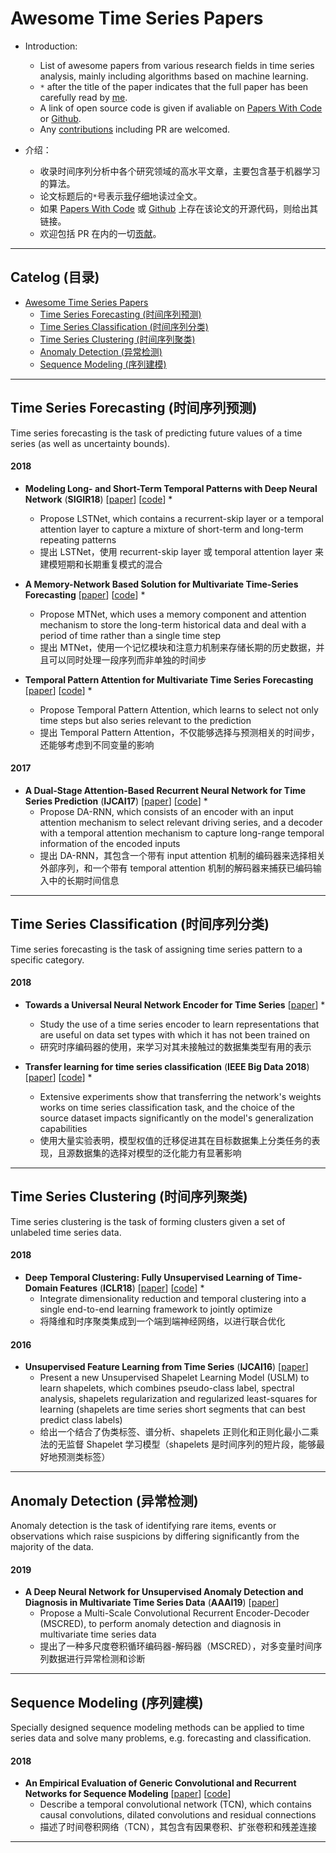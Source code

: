 # Awesome Time Series Papers

- Introduction:
    - List of awesome papers from various research fields in time series analysis, mainly including algorithms based on machine learning. 
    - `*` after the title of the paper indicates that the full paper has been carefully read by [me](https://github.com/bighuang624).
    - A link of open source code is given if avaliable on [Papers With Code](https://paperswithcode.com/) or [Github](https://github.com/).
    - Any [contributions](https://github.com/bighuang624/Time-Series-Papers/blob/master/.github/contribution_template.md) including PR are welcomed.

- 介绍：
    - 收录时间序列分析中各个研究领域的高水平文章，主要包含基于机器学习的算法。
    - 论文标题后的`*`号表示[我](https://github.com/bighuang624)仔细地读过全文。
    - 如果 [Papers With Code](https://paperswithcode.com/) 或 [Github](https://github.com/) 上存在该论文的开源代码，则给出其链接。
    - 欢迎包括 PR 在内的一切[贡献](https://github.com/bighuang624/Time-Series-Papers/blob/master/.github/contribution_template.md)。

- - -

## Catelog (目录)

- [Awesome Time Series Papers](#awesome-time-series-papers)
    - [Time Series Forecasting (时间序列预测)](#time-series-forecasting-时间序列预测)
    - [Time Series Classification (时间序列分类)](#time-series-classification-时间序列分类) 
    - [Time Series Clustering (时间序列聚类)](#time-series-clustering-时间序列聚类)
    - [Anomaly Detection (异常检测)](#anomaly-detection-异常检测) 
    - [Sequence Modeling (序列建模)](#sequence-modeling-序列建模)

- - -

## Time Series Forecasting (时间序列预测)

Time series forecasting is the task of predicting future values of a time series (as well as uncertainty bounds).

<!--### Multivariate-->

#### 2018

- **Modeling Long- and Short-Term Temporal Patterns with Deep Neural Network** (**SIGIR18**) [[paper](https://arxiv.org/pdf/1703.07015v3.pdf)] [[code](https://paperswithcode.com/paper/modeling-long-and-short-term-temporal)] *
    - Propose LSTNet, which contains a recurrent-skip layer or a temporal attention layer to capture a mixture of short-term and long-term repeating patterns
    - 提出 LSTNet，使用 recurrent-skip layer 或 temporal attention layer 来建模短期和长期重复模式的混合

- **A Memory-Network Based Solution for Multivariate Time-Series Forecasting** [[paper](https://arxiv.org/pdf/1809.02105v1.pdf)] [[code](https://github.com/Maple728/MTNet)] *
    - Propose MTNet, which uses a memory component and attention mechanism to store the long-term historical data and deal with a period of time rather than a single time step
    - 提出 MTNet，使用一个记忆模块和注意力机制来存储长期的历史数据，并且可以同时处理一段序列而非单独的时间步

- **Temporal Pattern Attention for Multivariate Time Series Forecasting** [[paper](https://arxiv.org/pdf/1809.04206v2.pdf)] [[code](https://github.com/gantheory/TPA-LSTM)] *
    - Propose Temporal Pattern Attention, which learns to select not only time steps but also series relevant to the prediction
    - 提出 Temporal Pattern Attention，不仅能够选择与预测相关的时间步，还能够考虑到不同变量的影响

#### 2017

- **A Dual-Stage Attention-Based Recurrent Neural Network for Time Series Prediction** (**IJCAI17**) [[paper](https://arxiv.org/pdf/1704.02971v4.pdf)] [[code](https://paperswithcode.com/paper/a-dual-stage-attention-based-recurrent-neural)] *
    - Propose DA-RNN, which consists of an encoder with an input attention mechanism to select relevant driving series, and a decoder with a temporal attention mechanism to capture long-range temporal information of the encoded inputs
    - 提出 DA-RNN，其包含一个带有 input attention 机制的编码器来选择相关外部序列，和一个带有 temporal attention 机制的解码器来捕获已编码输入中的长期时间信息

- - -

## Time Series Classification (时间序列分类)

Time series forecasting is the task of assigning time series pattern to a specific category.

#### 2018

- **Towards a Universal Neural Network Encoder for Time Series** [[paper](https://arxiv.org/pdf/1805.03908.pdf)] *
    - Study the use of a time series encoder to learn representations that are useful on data set types with which it has not been trained on
    - 研究时序编码器的使用，来学习对其未接触过的数据集类型有用的表示

- **Transfer learning for time series classification** (**IEEE Big Data 2018**) [[paper](https://arxiv.org/pdf/1811.01533.pdf)] [[code](https://github.com/hfawaz/bigdata18)] *
    - Extensive experiments show that transferring the network's weights works on time series classification task, and the choice of the source dataset impacts significantly on the model's generalization capabilities
    - 使用大量实验表明，模型权值的迁移促进其在目标数据集上分类任务的表现，且源数据集的选择对模型的泛化能力有显著影响

- - -

## Time Series Clustering (时间序列聚类)

Time series clustering is the task of forming clusters given a set of unlabeled time series data.

#### 2018

- **Deep Temporal Clustering: Fully Unsupervised Learning of Time-Domain Features** (**ICLR18**) [[paper](https://arxiv.org/pdf/1802.01059.pdf)] [[code](https://github.com/saeeeeru/dtc-tensorflow)] *
    - Integrate dimensionality reduction and temporal clustering into a single end-to-end learning framework to jointly optimize
    - 将降维和时序聚类集成到一个端到端神经网络，以进行联合优化

#### 2016

- **Unsupervised Feature Learning from Time Series** (**IJCAI16**) [[paper](https://pdfs.semanticscholar.org/b4f5/8e005541c54b146e67b09094f09ba3297906.pdf)]
    - Present a new Unsupervised Shapelet Learning Model (USLM) to learn shapelets, which combines pseudo-class label, spectral analysis, shapelets regularization and regularized least-squares for learning (shapelets are time series short segments that can best predict class labels)
    - 给出一个结合了伪类标签、谱分析、shapelets 正则化和正则化最小二乘法的无监督 Shapelet 学习模型（shapelets 是时间序列的短片段，能够最好地预测类标签）

- - -

## Anomaly Detection (异常检测)

Anomaly detection is the task of identifying rare items, events or observations which raise suspicions by differing significantly from the majority of the data.

#### 2019

- **A Deep Neural Network for Unsupervised Anomaly Detection and Diagnosis in Multivariate Time Series Data** (**AAAI19**) [[paper](https://arxiv.org/pdf/1811.08055.pdf)]
    - Propose a Multi-Scale Convolutional Recurrent Encoder-Decoder (MSCRED), to perform anomaly detection and diagnosis in multivariate time series data
    - 提出了一种多尺度卷积循环编码器-解码器（MSCRED），对多变量时间序列数据进行异常检测和诊断

- - -

## Sequence Modeling (序列建模)

Specially designed sequence modeling methods can be applied to time series data and solve many problems, e.g. forecasting and classification.

#### 2018

- **An Empirical Evaluation of Generic Convolutional and Recurrent Networks for Sequence Modeling** [[paper](https://arxiv.org/pdf/1803.01271v2.pdf)] [[code](https://paperswithcode.com/paper/an-empirical-evaluation-of-generic)]
    - Describe a temporal convolutional network (TCN), which contains causal convolutions, dilated convolutions and residual connections
    - 描述了时间卷积网络（TCN），其包含有因果卷积、扩张卷积和残差连接

- - -

<!-- ## Spatio-temporal Forecasting (时空预测)

- - -

## Stock Market Prediction (股票市场预测)

- - -

## Traffic Prediction (交通预测)

- - --->

